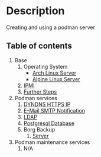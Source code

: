 # Description

Creating and using a podman server

## Table of contents

1. Base
    1. Operating System
        - [Arch Linux Server](base/operating-system/linux/arch/README.md)
        - [Alpine Linux Server](base/operating-system/linux/alpine/README.md)
    2. [IPMI](base/IPMI.md)
    3. [Further Steps](base/further-steps/README.md)
2. Podman services
    1. [DYNDNS HTTPS IP](container/services/dynds-https-ip/README.md)
    2. [E-Mail SMTP Notification](container/services/notification/README.md)
    3. [LDAP](container/services/ldap/README.md)
    4. [Postgresql Database](container/services/postgresql/README.md)
    5. Borg Backup
        1. [Server](container/services/borg-backup/server/README.md)
3. Podman maintenance services
    1. N/A

